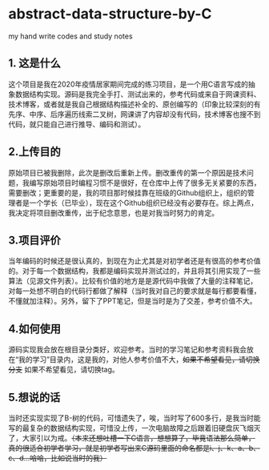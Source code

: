 # abstract-data-structure-by-C
my hand write codes and study notes

## 1. 这是什么

这个项目是我在2020年疫情居家期间完成的练习项目，是一个用C语言写成的抽象数据结构实现。源码是我完全手打、测试出来的，参考代码或来自于网课资料、技术博客，或者就是我自己根据结构描述补全的、原创编写的（印象比较深刻的有先序、中序、后序遍历线索二叉树，网课讲了内容却没有代码，技术博客也搜不到代码，就只能自己进行推导、编码和测试）。

## 2.上传目的

原始项目已被我删除，此次是删改后重新上传。删改重传的第一个原因是技术问题，我编写原始项目时编程习惯不是很好，在仓库中上传了很多无关紧要的东西，需要删改；更重要的是，我的项目那时候挂靠在班级的Github组织上，组织的管理者是一个学长（已毕业），现在这个Github组织已经没有必要存在。综上两点，我决定将项目删改重传，出于纪念意思，也是对我当时努力的肯定。

## 3.项目评价

当年编码的时候还是很认真的，到现在为止尤其是对初学者还是有很高的参考价值的。对于每一个数据结构，我都是编码实现并测试过的，并且将其引用实现了一些算法（见源文件列表）。比较有价值的地方是是源代码中我做了大量的注释笔记，对每一处想不明白的代码行都做了解释（当时我对自己的要求就是每行都要看懂，不懂就加注释）。另外，留下了PPT笔记，但是当时是为了交差，参考价值不大。

## 4.如何使用

源码实现我会放在根目录分类好，欢迎参考。当时的学习笔记和参考资料我会放在“我的学习”目录内，这是我的，对他人参考价值不大，~~如果不希望看见，请切换分支~~  如果不希望看见，请切换tag。

## 5.想说的话

当时还实现实现了B-树的代码，可惜遗失了，唉，当时写了600多行，是我当时能写的最复杂的数据结构实现，可惜没上传，一次电脑故障之后跟着旧硬盘灰飞烟灭了，大家引以为戒。~~（本来还想吐槽一下C语言，想想算了，毕竟语法那么简单，真的很适合初学者学习，就是初学者写出来C源码里面的命名都是i、j、k、a、b、c、d...哈哈，比如说当时的我）~~
